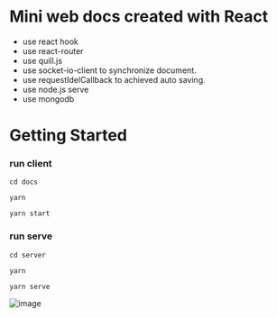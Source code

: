 # Mini web docs created with React

- use react hook
- use react-router
- use quill.js
- use socket-io-client to synchronize document.
- use requestIdelCallback to achieved auto saving.
- use node.js serve
- use mongodb 

# Getting Started

### run client
```
cd docs

yarn

yarn start
```

### run serve
```
cd server

yarn

yarn serve
```
![image](https://user-images.githubusercontent.com/26505680/129224561-87345aea-3737-41a8-94fc-6c4fe86d3ff9.png)

